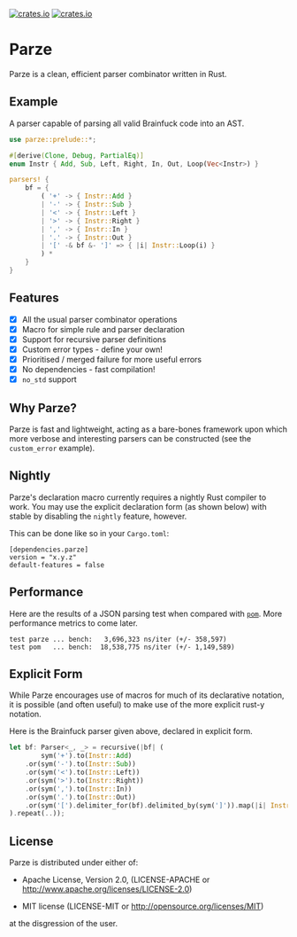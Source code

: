 [![crates.io](https://img.shields.io/crates/v/parze.svg)](https://crates.io/crates/parze)
[![crates.io](https://docs.rs/parze/badge.svg)](https://docs.rs/parze)

# Parze

Parze is a clean, efficient parser combinator written in Rust.

## Example

A parser capable of parsing all valid Brainfuck code into an AST.

```rust
use parze::prelude::*;

#[derive(Clone, Debug, PartialEq)]
enum Instr { Add, Sub, Left, Right, In, Out, Loop(Vec<Instr>) }

parsers! {
    bf = {
        ( '+' -> { Instr::Add }
        | '-' -> { Instr::Sub }
        | '<' -> { Instr::Left }
        | '>' -> { Instr::Right }
        | ',' -> { Instr::In }
        | '.' -> { Instr::Out }
        | '[' -& bf &- ']' => { |i| Instr::Loop(i) }
        ) *
    }
}
```

## Features

- [x] All the usual parser combinator operations
- [x] Macro for simple rule and parser declaration
- [x] Support for recursive parser definitions
- [x] Custom error types - define your own!
- [x] Prioritised / merged failure for more useful errors
- [x] No dependencies - fast compilation!
- [x] `no_std` support

## Why Parze?

Parze is fast and lightweight, acting as a bare-bones framework upon which more verbose and interesting parsers can be constructed (see the `custom_error` example).

## Nightly

Parze's declaration macro currently requires a nightly Rust compiler to work.
You may use the explicit declaration form (as shown below) with stable by disabling the `nightly` feature, however.

This can be done like so in your `Cargo.toml`:

```
[dependencies.parze]
version = "x.y.z"
default-features = false
```

## Performance

Here are the results of a JSON parsing test when compared with [`pom`](https://github.com/J-F-Liu/pom). More performance metrics to come later.

```
test parze ... bench:   3,696,323 ns/iter (+/- 358,597)
test pom   ... bench:  18,538,775 ns/iter (+/- 1,149,589)
```

## Explicit Form

While Parze encourages use of macros for much of its declarative notation, it is possible (and often useful) to make use of the more explicit rust-y notation.

Here is the Brainfuck parser given above, declared in explicit form.

```rust
let bf: Parser<_, _> = recursive(|bf| (
        sym('+').to(Instr::Add)
    .or(sym('-').to(Instr::Sub))
    .or(sym('<').to(Instr::Left))
    .or(sym('>').to(Instr::Right))
    .or(sym(',').to(Instr::In))
    .or(sym('.').to(Instr::Out))
    .or(sym('[').delimiter_for(bf).delimited_by(sym(']')).map(|i| Instr::Loop(i)))
).repeat(..));
```

## License

Parze is distributed under either of:

- Apache License, Version 2.0, (LICENSE-APACHE or http://www.apache.org/licenses/LICENSE-2.0)

- MIT license (LICENSE-MIT or http://opensource.org/licenses/MIT)

at the disgression of the user.
